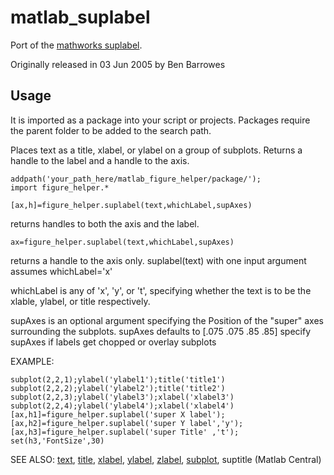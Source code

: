 matlab_suplabel
===============

Port of the [mathworks suplabel][suplabel].

Originally released in 03 Jun 2005 by Ben Barrowes

Usage
--

It is imported as a package into your script or projects. Packages require the parent folder to be added to the search path.

Places text as a title, xlabel, or ylabel on a group of subplots. Returns a handle to the label and a handle to the axis.

    addpath('your_path_here/matlab_figure_helper/package/');
    import figure_helper.*

    [ax,h]=figure_helper.suplabel(text,whichLabel,supAxes)

returns handles to both the axis and the label.


    ax=figure_helper.suplabel(text,whichLabel,supAxes)

returns a handle to the axis only. suplabel(text) with one input argument assumes whichLabel='x'

whichLabel is any of 'x', 'y', or 't', specifying whether the text is to be the xlable, ylabel, or title respectively.
  
supAxes is an optional argument specifying the Position of the "super" axes surrounding the subplots. supAxes defaults to [.075 .075 .85 .85] specify supAxes if labels get chopped or overlay subplots

EXAMPLE: 

    subplot(2,2,1);ylabel('ylabel1');title('title1') 
    subplot(2,2,2);ylabel('ylabel2');title('title2') 
    subplot(2,2,3);ylabel('ylabel3');xlabel('xlabel3') 
    subplot(2,2,4);ylabel('ylabel4');xlabel('xlabel4') 
    [ax,h1]=figure_helper.suplabel('super X label'); 
    [ax,h2]=figure_helper.suplabel('super Y label','y'); 
    [ax,h3]=figure_helper.suplabel('super Title' ,'t'); 
    set(h3,'FontSize',30) 
  
SEE ALSO: [text][], [title][], [xlabel][], [ylabel][], [zlabel][], [subplot][], 
            suptitle (Matlab Central)



[suplabel]: http://www.mathworks.co.uk/matlabcentral/fileexchange/7772-suplabel/
[text]: http://www.mathworks.co.uk/help/matlab/ref/text.html
[title]: http://www.mathworks.co.uk/help/matlab/ref/title.html
[xlabel]: http://www.mathworks.co.uk/help/matlab/ref/xlabel.html
[ylabel]: http://www.mathworks.co.uk/help/matlab/ref/ylabel.html
[zlabel]: http://www.mathworks.co.uk/help/matlab/ref/zlabel.html
[subplot]: http://www.mathworks.co.uk/help/matlab/ref/subplot.html
